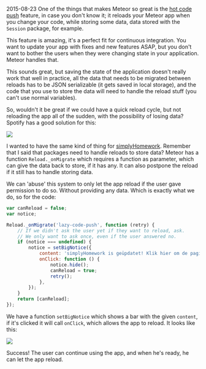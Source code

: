 2015-08-23
One of the things that makes Meteor so great is the
[hot code push](https://meteor.hackpad.com/Hot-Code-Push-design-notes-9o22fy6gruu)
feature, in case you don't know it; it reloads your Meteor app when you change
your code, while storing some data, data stored with the `Session` package, for
example.

This feature is amazing, it's a perfect fit for continuous integration.
You want to update your app with fixes and new features ASAP, but you don't want
to bother the users when they were changing state in your application. Meteor
handles that.

This sounds great, but saving the state of the application doesn't really work
that well in practice, all the data that needs to be migrated between reloads
has to be JSON serializable (it gets saved in local storage), and the code that
you use to store the data will need to handle the reload stuff (you can't use
normal variables).

So, wouldn't it be great if we could have a quick reload cycle, but not
reloading the app all of the sudden, with the possibility of losing data?
Spotify has a good solution for this:

![](/spotify-update-bar.jpg)

I wanted to have the same kind of thing for
[simplyHomework](http://www.simplyHomework.nl). Remember that I said that
packages need to handle reloads to store data? Meteor has a function
`Reload._onMigrate` which requires a function as parameter, which can give the
data back to store, if it has any. It can also postpone the reload if it still
has to handle storing data.

We can 'abuse' this system to only let the app reload if the user gave
permission to do so. Without providing any data. Which is exactly what we do,
so for the code:

```javascript
var canReload = false;
var notice;

Reload._onMigrate('lazy-code-push', function (retry) {
	// If we didn't ask the user yet if they want to reload, ask.
	// We only want to ask once, even if the user answered no.
	if (notice === undefined) {
		notice = setBigNotice({
			content: 'simplyHomework is geüpdatet! Klik hier om de pagina te herladen.',
			onClick: function () {
				notice.hide();
				canReload = true;
				retry();
			},
		});
	}
	return [canReload];
});
```

We have a function `setBigNotice` which shows a bar with the given `content`, if
it's clicked it will call `onClick`, which allows the app to reload. It looks
like this:

![](/simplyHomework-update-bar.png)

Success! The user can continue using the app, and when he's ready, he can let
the app reload.
